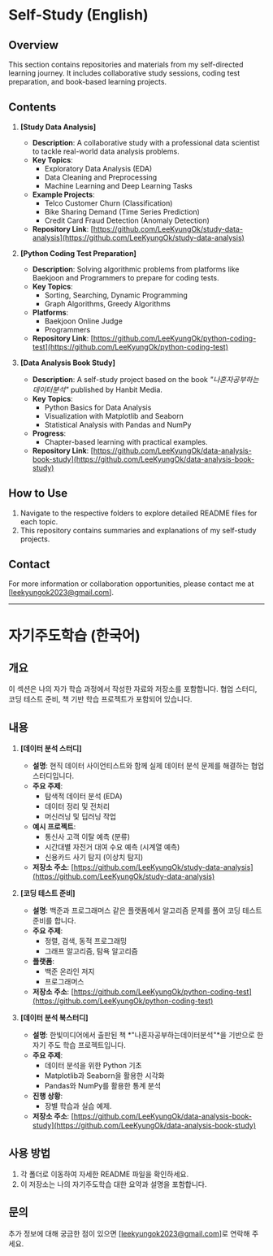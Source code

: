 # Self-Study (English)

## Overview
This section contains repositories and materials from my self-directed learning journey. It includes collaborative study sessions, coding test preparation, and book-based learning projects.

## Contents

1. **[Study Data Analysis]**  
   - **Description**: A collaborative study with a professional data scientist to tackle real-world data analysis problems.  
   - **Key Topics**:
     - Exploratory Data Analysis (EDA)
     - Data Cleaning and Preprocessing
     - Machine Learning and Deep Learning Tasks
   - **Example Projects**:
     - Telco Customer Churn (Classification)
     - Bike Sharing Demand (Time Series Prediction)
     - Credit Card Fraud Detection (Anomaly Detection)
   - **Repository Link**: [https://github.com/LeeKyungOk/study-data-analysis](https://github.com/LeeKyungOk/study-data-analysis)

2. **[Python Coding Test Preparation]**  
   - **Description**: Solving algorithmic problems from platforms like Baekjoon and Programmers to prepare for coding tests.  
   - **Key Topics**:
     - Sorting, Searching, Dynamic Programming
     - Graph Algorithms, Greedy Algorithms
   - **Platforms**:
     - Baekjoon Online Judge
     - Programmers
   - **Repository Link**: [https://github.com/LeeKyungOk/python-coding-test](https://github.com/LeeKyungOk/python-coding-test)

3. **[Data Analysis Book Study]**  
   - **Description**: A self-study project based on the book *"나혼자공부하는데이터분석"* published by Hanbit Media.  
   - **Key Topics**:
     - Python Basics for Data Analysis
     - Visualization with Matplotlib and Seaborn
     - Statistical Analysis with Pandas and NumPy
   - **Progress**:
     - Chapter-based learning with practical examples.
   - **Repository Link**: [https://github.com/LeeKyungOk/data-analysis-book-study](https://github.com/LeeKyungOk/data-analysis-book-study)


## How to Use
1. Navigate to the respective folders to explore detailed README files for each topic.
2. This repository contains summaries and explanations of my self-study projects.


## Contact
For more information or collaboration opportunities, please contact me at [leekyungok2023@gmail.com].

---

# 자기주도학습 (한국어)

## 개요
이 섹션은 나의 자가 학습 과정에서 작성한 자료와 저장소를 포함합니다. 협업 스터디, 코딩 테스트 준비, 책 기반 학습 프로젝트가 포함되어 있습니다.


## 내용

1. **[데이터 분석 스터디]**  
   - **설명**: 현직 데이터 사이언티스트와 함께 실제 데이터 분석 문제를 해결하는 협업 스터디입니다.  
   - **주요 주제**:
     - 탐색적 데이터 분석 (EDA)
     - 데이터 정리 및 전처리
     - 머신러닝 및 딥러닝 작업
   - **예시 프로젝트**:
     - 통신사 고객 이탈 예측 (분류)
     - 시간대별 자전거 대여 수요 예측 (시계열 예측)
     - 신용카드 사기 탐지 (이상치 탐지)
   - **저장소 주소**: [https://github.com/LeeKyungOk/study-data-analysis](https://github.com/LeeKyungOk/study-data-analysis)

2. **[코딩 테스트 준비]**  
   - **설명**: 백준과 프로그래머스 같은 플랫폼에서 알고리즘 문제를 풀어 코딩 테스트 준비를 합니다.  
   - **주요 주제**:
     - 정렬, 검색, 동적 프로그래밍
     - 그래프 알고리즘, 탐욕 알고리즘
   - **플랫폼**:
     - 백준 온라인 저지
     - 프로그래머스
   - **저장소 주소**: [https://github.com/LeeKyungOk/python-coding-test](https://github.com/LeeKyungOk/python-coding-test)

3. **[데이터 분석 북스터디]**  
   - **설명**: 한빛미디어에서 출판된 책 *"나혼자공부하는데이터분석"*을 기반으로 한 자기 주도 학습 프로젝트입니다.  
   - **주요 주제**:
     - 데이터 분석을 위한 Python 기초
     - Matplotlib과 Seaborn을 활용한 시각화
     - Pandas와 NumPy를 활용한 통계 분석
   - **진행 상황**:
     - 장별 학습과 실습 예제.
   - **저장소 주소**: [https://github.com/LeeKyungOk/data-analysis-book-study](https://github.com/LeeKyungOk/data-analysis-book-study)


## 사용 방법
1. 각 폴더로 이동하여 자세한 README 파일을 확인하세요.
2. 이 저장소는 나의 자기주도학습 대한 요약과 설명을 포함합니다.


## 문의
추가 정보에 대해 궁금한 점이 있으면 [leekyungok2023@gmail.com]로 연락해 주세요.
